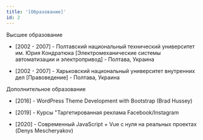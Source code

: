 ```yaml
---
title: '[Образование]'
id: 2
---
```


Высшее образование

- [2002 - 2007] - Полтавский национальный технический университет им. Юрия Кондратюка [Электромеханические системы автоматизации и электропривод] - Полтава, Украина

- [2002 - 2007] - Харьковский национальный университет внутренних дел [Правоведение] - Полтава, Украина


Дополнительное образование

- [2016] - WordPress Theme Development with Bootstrap (Brad Hussey)

- [2019] - Курсы "Таргетированная реклама Facebook/Instagram

- [2020] - Современный JavaScript + Vue с нуля на реальных проектах (Denys Mescheryakov)